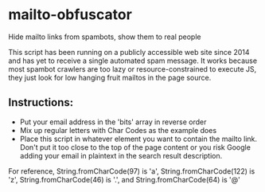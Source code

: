 # mailto-obfuscator
Hide mailto links from spambots, show them to real people

This script has been running on a publicly accessible web site since 2014 and has yet to receive a single automated spam message. It works because most spambot crawlers are too lazy or resource-constrained to execute JS, they just look for low hanging fruit mailtos in the page source.


## Instructions:
* Put your email address in the 'bits' array in reverse order
* Mix up regular letters with Char Codes as the example does
* Place this script in whatever element you want to contain the mailto link. Don't put it too close to the top of the page content or you risk Google adding your email in plaintext in the search result description.

For reference, String.fromCharCode(97) is 'a', String.fromCharCode(122) is 'z', String.fromCharCode(46) is '.', and String.fromCharCode(64) is '@'

